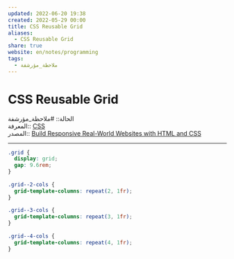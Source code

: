 ```yaml
---  
updated: 2022-06-20 19:38  
created: 2022-05-29 00:00  
title: CSS Reusable Grid  
aliases:  
  - CSS Reusable Grid  
share: true  
website: en/notes/programming  
tags:  
  - ملاحظة_مؤرشفة  
---  
```

  
  
# CSS Reusable Grid  
  
الحالة:: #ملاحظة_مؤرشفة  
المعرفة:: [CSS](CSS)  
المصدر:: [Build Responsive Real-World Websites with HTML and CSS](Build%20Responsive%20Real-World%20Websites%20with%20HTML%20and%20CSS)  
  
---  
  
```css  
.grid {  
  display: grid;  
  gap: 9.6rem;  
}  
  
.grid--2-cols {  
  grid-template-columns: repeat(2, 1fr);  
}  
  
.grid--3-cols {  
  grid-template-columns: repeat(3, 1fr);  
}  
  
.grid--4-cols {  
  grid-template-columns: repeat(4, 1fr);  
}  
```  
